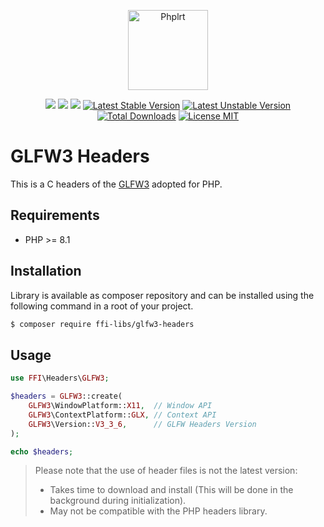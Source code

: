 <p align="center">
    <a href="https://github.com/ffi-libs">
        <img src="https://avatars.githubusercontent.com/u/101121010?s=256" width="128" alt="Phplrt" />
    </a>
</p>

<p align="center">
    <a href="https://github.com/php-ffi-libs/glfw3-headers/actions"><img src="https://github.com/php-ffi-libs/glfw3-headers/workflows/build/badge.svg"></a>
    <a href="https://packagist.org/packages/ffi-libs/glfw3-headers"><img src="https://img.shields.io/badge/PHP-8.1.0-ff0140.svg"></a>
    <a href="https://packagist.org/packages/ffi-libs/glfw3-headers"><img src="https://img.shields.io/badge/GLFW3-3.3.6-cc3c20.svg"></a>
    <a href="https://packagist.org/packages/ffi-libs/glfw3-headers"><img src="https://poser.pugx.org/ffi-libs/glfw3-headers/version" alt="Latest Stable Version"></a>
    <a href="https://packagist.org/packages/ffi-libs/glfw3-headers"><img src="https://poser.pugx.org/ffi-libs/glfw3-headers/v/unstable" alt="Latest Unstable Version"></a>
    <a href="https://packagist.org/packages/ffi-libs/glfw3-headers"><img src="https://poser.pugx.org/ffi-libs/glfw3-headers/downloads" alt="Total Downloads"></a>
    <a href="https://raw.githubusercontent.com/php-ffi-libs/glfw3-headers/master/LICENSE.md"><img src="https://poser.pugx.org/ffi-libs/glfw3-headers/license" alt="License MIT"></a>
</p>

# GLFW3 Headers

This is a C headers of the [GLFW3](https://www.glfw.org/) adopted for PHP.

## Requirements

- PHP >= 8.1

## Installation

Library is available as composer repository and can be installed using the
following command in a root of your project.

```sh
$ composer require ffi-libs/glfw3-headers
```

## Usage

```php
use FFI\Headers\GLFW3;

$headers = GLFW3::create(
    GLFW3\WindowPlatform::X11,  // Window API
    GLFW3\ContextPlatform::GLX, // Context API
    GLFW3\Version::V3_3_6,      // GLFW Headers Version
);

echo $headers;
```

> Please note that the use of header files is not the latest version:
> - Takes time to download and install (This will be done in the background 
>   during initialization).
> - May not be compatible with the PHP headers library.

